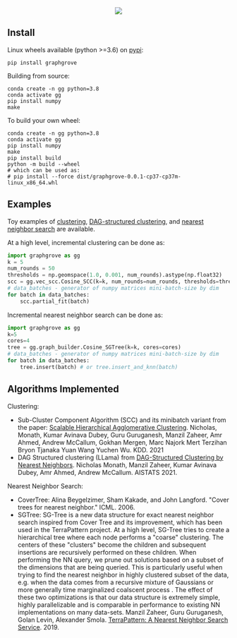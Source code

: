 <div align="center">
  <img src="https://raw.githubusercontent.com/nmonath/graphgrove/main/logo.png">
</div>

## Install

Linux wheels available (python >=3.6) on [pypi](https://pypi.org/project/graphgrove/):

```
pip install graphgrove
```

Building from source:

```
conda create -n gg python=3.8
conda activate gg
pip install numpy
make
```

To build your own wheel:

```
conda create -n gg python=3.8
conda activate gg
pip install numpy
make
pip install build
python -m build --wheel
# which can be used as:
# pip install --force dist/graphgrove-0.0.1-cp37-cp37m-linux_x86_64.whl 
```

## Examples

Toy examples of [clustering](examples/clustering.py), [DAG-structured clustering](examples/dag_clustering.py),  and [nearest neighbor search](examples/nearest_neighbor_search.py) are available. 

At a high level, incremental clustering can be done as:

```Python
import graphgrove as gg
k = 5
num_rounds = 50
thresholds = np.geomspace(1.0, 0.001, num_rounds).astype(np.float32)
scc = gg.vec_scc.Cosine_SCC(k=k, num_rounds=num_rounds, thresholds=thresholds, index_name='cosine_sgtree', cores=cores, verbosity=0)
# data_batches - generator of numpy matrices mini-batch-size by dim
for batch in data_batches:
    scc.partial_fit(batch)
```

Incremental nearest neighbor search can be done as:
```Python
import graphgrove as gg
k=5
cores=4
tree = gg.graph_builder.Cosine_SGTree(k=k, cores=cores)
# data_batches - generator of numpy matrices mini-batch-size by dim
for batch in data_batches:
    tree.insert(batch) # or tree.insert_and_knn(batch) 
```

## Algorithms Implemented

Clustering:
* Sub-Cluster Component Algorithm (SCC) and its minibatch variant from the paper: [Scalable Hierarchical Agglomerative Clustering](https://dl.acm.org/doi/10.1145/3447548.3467404). Nicholas, Monath, Kumar Avinava Dubey, Guru Guruganesh, Manzil Zaheer, Amr Ahmed, Andrew McCallum, Gokhan Mergen, Marc Najork Mert Terzihan Bryon Tjanaka Yuan Wang Yuchen Wu. KDD. 2021
* DAG Structured clustering (LLama) from [DAG-Structured Clustering by Nearest Neighbors](https://proceedings.mlr.press/v130/monath21a). Nicholas Monath, Manzil Zaheer, Kumar Avinava Dubey, Amr Ahmed, Andrew McCallum. AISTATS 2021.


Nearest Neighbor Search:
* CoverTree: Alina Beygelzimer, Sham Kakade, and John Langford. "Cover trees for nearest neighbor."  ICML. 2006.
* SGTree: SG-Tree is a new data structure for exact nearest neighbor search inspired from Cover Tree and its improvement, which has been used in the TerraPattern project. At a high level, SG-Tree tries to create a hierarchical tree where each node performs a "coarse" clustering. The centers of these "clusters" become the children and subsequent insertions are recursively performed on these children. When performing the NN query, we prune out solutions based on a subset of the dimensions that are being queried. This is particularly useful when trying to find the nearest neighbor in highly clustered subset of the data, e.g. when the data comes from a recursive mixture of Gaussians or more generally time marginalized coalscent process . The effect of these two optimizations is that our data structure is extremely simple, highly parallelizable and is comparable in performance to existing NN implementations on many data-sets. Manzil Zaheer, Guru Guruganesh, Golan Levin, Alexander Smola. [TerraPattern: A Nearest Neighbor Search Service](http://manzil.ml/res/Papers/2019_sgtree.pdf). 2019.
